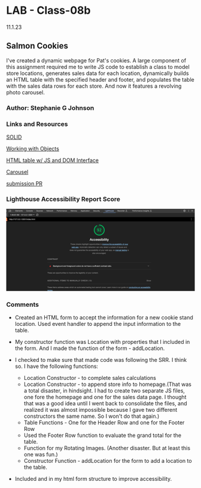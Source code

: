 # LAB - Class-08b

11.1.23

## Salmon Cookies

I've created a dynamic webpage for Pat's cookies. A large component of this assignment required me to write JS code to establish a class to model store locations, generates sales data for each location, dynamically builds an HTML table with the specified header and footer, and populates the table with the sales data rows for each store. And now it features a revolving photo carousel.

### Author: Stephanie G Johnson

### Links and Resources

[SOLID](https://www.geeksforgeeks.org/single-responsibility-in-solid-design-principle/)

[Working with Objects](https://developer.mozilla.org/en-US/docs/Web/JavaScript/Guide/Working_with_objects)

[HTML table w/ JS and DOM Interface](https://developer.mozilla.org/en-US/docs/Web/API/Document_Object_Model/Traversing_an_HTML_table_with_JavaScript_and_DOM_Interfaces#creating_an_html_table_dynamically)

[Carousel](https://css-tricks.com/css-only-carousel/)

[submission PR](https://stepheegee.github.io/cookie-stand/)


### Lighthouse Accessibility Report Score
![Lighthouse](photos/lighthouse08.png)



### Comments

* Created an HTML form to accept the information for a new cookie stand location. Used event handler to append the input information to the table.

* My constructor function was Location with properties that I included in the form. And I made the function of the form - addLocation. 

* I checked to make sure that made code was following the SRR. I think so. I have the following functions: 
    * Location Constructor - to complete sales calculations
    * Location Constructor - to append store info to homepage.(That was a total disaster, in hindsight. I had to create two separate JS files, one fore the homepage and one for the sales data page. I thought that was a good idea until I went back to consolidate the files, and realized it was almost impossible because I gave two different constructors the same name. So I won't do that again.)
    * Table Functions - One for the Header Row and one for the Footer Row
    * Used the Footer Row function to evaluate the grand total for the table. 
    * Function for my Rotating Images. (Another disaster. But at least this one was fun.)
    * Constructor Function - addLocation for the form to add a location to the table. 


* Included </fieldset> and </legend> in my html form structure to improve accessibility. 




